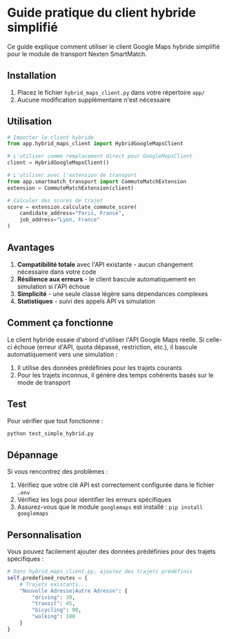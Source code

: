 # Guide pratique du client hybride simplifié

Ce guide explique comment utiliser le client Google Maps hybride simplifié pour le module de transport Nexten SmartMatch.

## Installation

1. Placez le fichier `hybrid_maps_client.py` dans votre répertoire `app/`
2. Aucune modification supplémentaire n'est nécessaire

## Utilisation

```python
# Importer le client hybride
from app.hybrid_maps_client import HybridGoogleMapsClient

# L'utiliser comme remplacement direct pour GoogleMapsClient
client = HybridGoogleMapsClient()

# L'utiliser avec l'extension de transport
from app.smartmatch_transport import CommuteMatchExtension
extension = CommuteMatchExtension(client)

# Calculer des scores de trajet
score = extension.calculate_commute_score(
    candidate_address="Paris, France",
    job_address="Lyon, France"
)
```

## Avantages

1. **Compatibilité totale** avec l'API existante - aucun changement nécessaire dans votre code
2. **Résilience aux erreurs** - le client bascule automatiquement en simulation si l'API échoue
3. **Simplicité** - une seule classe légère sans dépendances complexes
4. **Statistiques** - suivi des appels API vs simulation

## Comment ça fonctionne

Le client hybride essaie d'abord d'utiliser l'API Google Maps réelle. Si celle-ci échoue (erreur d'API, quota dépassé, restriction, etc.), il bascule automatiquement vers une simulation :

1. Il utilise des données prédéfinies pour les trajets courants
2. Pour les trajets inconnus, il génère des temps cohérents basés sur le mode de transport

## Test

Pour vérifier que tout fonctionne :

```bash
python test_simple_hybrid.py
```

## Dépannage

Si vous rencontrez des problèmes :

1. Vérifiez que votre clé API est correctement configurée dans le fichier `.env`
2. Vérifiez les logs pour identifier les erreurs spécifiques
3. Assurez-vous que le module `googlemaps` est installé : `pip install googlemaps`

## Personnalisation

Vous pouvez facilement ajouter des données prédéfinies pour des trajets spécifiques :

```python
# Dans hybrid_maps_client.py, ajoutez des trajets prédéfinis
self.predefined_routes = {
    # Trajets existants...
    "Nouvelle Adresse|Autre Adresse": {
        "driving": 30,
        "transit": 45,
        "bicycling": 90,
        "walking": 180
    }
}
```